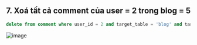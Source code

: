 ## 7. Xoá tất cả comment của user = 2 trong blog = 5
```sql
delete from comment where user_id = 2 and target_table = 'blog' and target_id = 5;
```
![image](https://user-images.githubusercontent.com/40168893/42306551-a68df1d4-8059-11e8-8d04-9809abf930be.png)